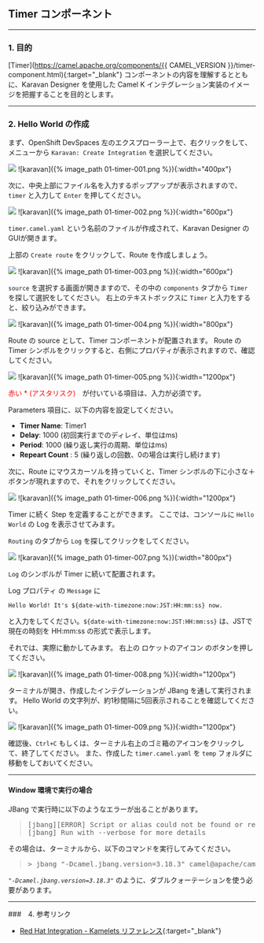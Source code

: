 ## Timer コンポーネント
---

### 1. 目的

[Timer](https://camel.apache.org/components/{{ CAMEL_VERSION }}/timer-component.html){:target="_blank"} コンポーネントの内容を理解するとともに、Karavan Designer を使用した Camel K インテグレーション実装のイメージを把握することを目的とします。

---

### 2. Hello World の作成

まず、OpenShift DevSpaces 左のエクスプローラー上で、右クリックをして、メニューから `Karavan: Create Integration` を選択してください。

![](images/01-timer-001.png)
![karavan]({% image_path 01-timer-001.png %}){:width="400px"}

次に、中央上部にファイル名を入力するポップアップが表示されますので、`timer` と入力して `Enter` を押してください。

![](images/01-timer-002.png)
![karavan]({% image_path 01-timer-002.png %}){:width="600px"}

`timer.camel.yaml` という名前のファイルが作成されて、Karavan Designer のGUIが開きます。

上部の `Create route` をクリックして、Route を作成しましょう。

![](images/01-timer-003.png)
![karavan]({% image_path 01-timer-003.png %}){:width="600px"}

`source` を選択する画面が開きますので、その中の `components` タブから `Timer` を探して選択をしてください。
右上のテキストボックスに `Timer` と入力をすると、絞り込みができます。

![](images/01-timer-004.png)
![karavan]({% image_path 01-timer-004.png %}){:width="800px"}

Route の source として、Timer コンポーネントが配置されます。
Route の Timer シンボルをクリックすると、右側にプロパティが表示されますので、確認してください。

![](images/01-timer-005.png)
![karavan]({% image_path 01-timer-005.png %}){:width="1200px"}

 <span style="color: red">赤い * (アスタリスク)</span>　が付いている項目は、入力が必須です。

Parameters 項目に、以下の内容を設定してください。

 * **Timer Name**: Timer1
 * **Delay**: 1000 (初回実行までのディレイ、単位はms)
 * **Period**: 1000 (繰り返し実行の周期、単位はms)
 * **Repeart Count** : 5 (繰り返しの回数、0の場合は実行し続けます)

次に、Route にマウスカーソルを持っていくと、Timer シンボルの下に小さな＋ボタンが現れますので、それをクリックしてください。

![](images/01-timer-006.png)
![karavan]({% image_path 01-timer-006.png %}){:width="1200px"}

Timer に続く Step を定義することができます。
ここでは、コンソールに `Hello World` の Log を表示させてみます。

`Routing` のタブから `Log` を探してクリックをしてください。

![](images/01-timer-007.png)
![karavan]({% image_path 01-timer-007.png %}){:width="800px"}

`Log` のシンボルが Timer に続いて配置されます。

Log プロパティ の `Message` に 

```
Hello World! It's ${date-with-timezone:now:JST:HH:mm:ss} now.
```

と入力をしてください。`${date-with-timezone:now:JST:HH:mm:ss}` は、JSTで現在の時刻を HH:mm:ss の形式で表示します。

それでは、実際に動かしてみます。
右上の ロケットのアイコン のボタンを押してください。

![](images/01-timer-008.png)
![karavan]({% image_path 01-timer-008.png %}){:width="1200px"}

ターミナルが開き、作成したインテグレーションが JBang を通して実行されます。
Hello World の文字列が、約1秒間隔に5回表示されることを確認してください。

![](images/01-timer-009.png)
![karavan]({% image_path 01-timer-009.png %}){:width="1200px"}

確認後、`Ctrl+C` もしくは、ターミナル右上のゴミ箱のアイコンをクリックして、終了してください。
また、作成した `timer.camel.yaml` を `temp` フォルダに移動をしておいてください。 

---

#### Window 環境で実行の場合

JBang で実行時に以下のようなエラーが出ることがあります。

><pre>
> [jbang][ERROR] Script or alias could not be found or read: '.jbang.version=3.18.3'
>[jbang] Run with --verbose for more details
></pre>

その場合は、ターミナルから、以下のコマンドを実行してみてください。

><pre>
> > jbang "-Dcamel.jbang.version=3.18.3" camel@apache/camel run timer.camel.yaml
></pre>

*`"-Dcamel.jbang.version=3.18.3"`* のように、ダブルクォーテーションを使う必要があります。

---

###　4. 参考リンク

* [Red Hat Integration - Kamelets リファレンス](https://access.redhat.com/documentation/ja-jp/red_hat_integration/2022.q4/html/kamelets_reference/postgres-sql-sink){:target="_blank"}
